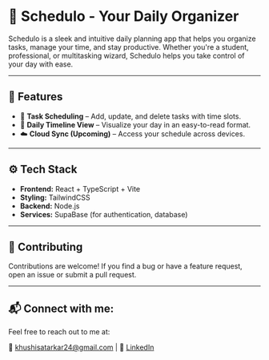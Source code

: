 #  📅 Schedulo - Your Daily Organizer

Schedulo is a sleek and intuitive daily planning app that helps you organize tasks, manage your time, and stay productive. Whether you're a student, professional, or multitasking wizard, Schedulo helps you take control of your day with ease.

---

## 🚀 Features

- 📝 **Task Scheduling** – Add, update, and delete tasks with time slots.
- 📆 **Daily Timeline View** – Visualize your day in an easy-to-read format.
- ☁️ **Cloud Sync (Upcoming)** – Access your schedule across devices.

---

## ⚙️ Tech Stack

- **Frontend:** React + TypeScript + Vite
- **Styling:** TailwindCSS
- **Backend:** Node.js
- **Services:** SupaBase (for authentication, database)  

---

## 🙌 Contributing
Contributions are welcome!
If you find a bug or have a feature request, open an issue or submit a pull request.

---

## 📬 Connect with me: 
Feel free to reach out to me at:

📧 khushisatarkar24@gmail.com | 🔗 [LinkedIn ](https://www.linkedin.com/in/khushi-satarkar-039056254/) 

